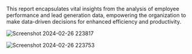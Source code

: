 This report encapsulates vital insights from the analysis of employee performance and lead generation data,
empowering the organization to make data-driven decisions for enhanced efficiency and productivity.


![Screenshot 2024-02-26 223817](https://github.com/Vedu36/Data-Analysis-full-report/assets/118358451/1ba710d2-f30b-46f6-9eac-fb444b6e01d9)


![Screenshot 2024-02-26 223753](https://github.com/Vedu36/Data-Analysis-full-report/assets/118358451/859d066d-c43b-4db6-ae3d-d129853c36b4)
